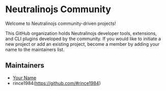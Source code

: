 # Neutralinojs Community

Welcome to Neutralinojs community-driven projects!

This GitHub organization holds Neutralinojs developer tools, extensions, and CLI plugins developed by the community. If you would like to initiate a new project or add an existing project, become a member by adding your name to the maintainers list.

## Maintainers

- [Your Name](https://github.com/#yourusername)
- rince1984(https://github.com/#rince1984)
